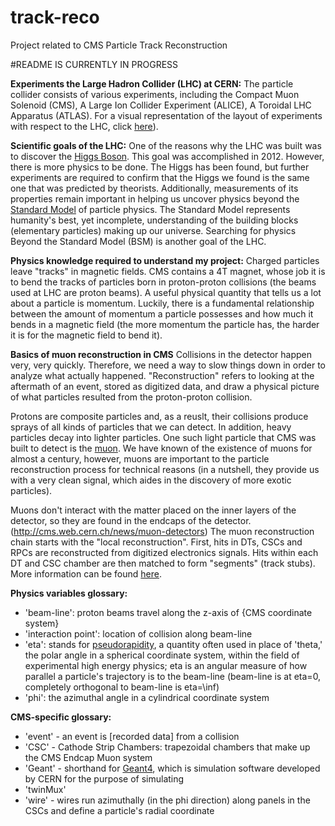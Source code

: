 # track-reco
Project related to CMS Particle Track Reconstruction

#README IS CURRENTLY IN PROGRESS

**Experiments the Large Hadron Collider (LHC) at CERN:**
The particle collider consists of various experiments, including the Compact Muon Solenoid (CMS), A Large Ion Collider Experiment (ALICE), A Toroidal LHC Apparatus (ATLAS). For a visual representation of the layout of experiments with respect to the LHC, click [here](http://cds.cern.ch/images/OPEN-PHO-ACCEL-2013-056-1)).

**Scientific goals of the LHC:**
One of the reasons why the LHC was built was to discover the [Higgs Boson](https://en.wikipedia.org/wiki/Higgs_boson). This goal was accomplished in 2012. However, there is more physics to be done. The Higgs has been found, but further experiments are required to confirm that the Higgs we found is the same one that was predicted by theorists. Additionally, measurements of its properties remain important in helping us uncover physics beyond the [Standard Model](https://home.cern/science/physics/standard-model) of particle physics. The Standard Model represents humanity's best, yet incomplete, understanding of the building blocks (elementary particles) making up our universe. Searching for physics Beyond the Standard Model (BSM) is another goal of the LHC.

**Physics knowledge required to understand my project:**
Charged particles leave "tracks" in magnetic fields. CMS contains a 4T magnet, whose job it is to bend the tracks of particles born in proton-proton collisions (the beams used at LHC are proton beams). A useful physical quantity that tells us a lot about a particle is momentum. Luckily, there is a fundamental relationship between the amount of momentum a particle possesses and how much it bends in a magnetic field (the more momentum the particle has, the harder it is for the magnetic field to bend it). 

**Basics of muon reconstruction in CMS**
Collisions in the detector happen very, very quickly. Therefore, we need a way to slow things down in order to analyze what actually happened. "Reconstruction" refers to looking at the aftermath of an event, stored as digitized data, and draw a physical picture of what particles resulted from the proton-proton collision.

Protons are composite particles and, as a reuslt, their collisions produce sprays of all kinds of particles that we can detect. In addition, heavy particles decay into lighter particles. One such light particle that CMS was built to detect is the [muon](). We have known of the existence of muons for almost a century, however, muons are important to the particle reconstruction process for technical reasons (in a nutshell, they provide us with a very clean signal, which aides in the discovery of more exotic particles). 

Muons don't interact with the matter placed on the inner layers of the detector, so they are found in the endcaps of the detector. (http://cms.web.cern.ch/news/muon-detectors)
The muon reconstruction chain starts with the "local reconstruction". First, hits in DTs, CSCs and RPCs are reconstructed from digitized electronics signals. Hits within each DT and CSC chamber are then matched to form "segments" (track stubs). More information can be found [here](https://twiki.cern.ch/twiki/bin/view/CMSPublic/WorkBookMuonAnalysis).

**Physics variables glossary:**
- 'beam-line': proton beams travel along the z-axis of {CMS coordinate system}
- 'interaction point': location of collision along beam-line
- 'eta': stands for [pseudorapidity](https://en.wikipedia.org/wiki/Pseudorapidity), a quantity often used in place of 'theta,' the polar angle in a spherical coordinate system, within the field of experimental high energy physics; eta is an angular measure of how parallel a particle's trajectory is to the beam-line (beam-line is at eta=0, completely orthogonal to beam-line is eta=\inf)
- 'phi': the azimuthal angle in a cylindrical coordinate system


**CMS-specific glossary:**
- 'event' - an event is [recorded data] from a collision
- 'CSC' - Cathode Strip Chambers: trapezoidal chambers that make up the CMS Endcap Muon system
- 'Geant' - shorthand for [Geant4](http://geant4.web.cern.ch/), which is simulation software developed by CERN for the purpose of simulating  
- 'twinMux'
- 'wire' - wires run azimuthally (in the phi direction) along panels in the CSCs and define a particle's radial coordinate
